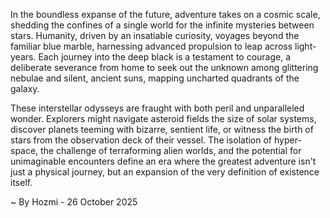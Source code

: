 
In the boundless expanse of the future, adventure takes on a cosmic scale, shedding the confines of a single world for the infinite mysteries between stars. Humanity, driven by an insatiable curiosity, voyages beyond the familiar blue marble, harnessing advanced propulsion to leap across light-years. Each journey into the deep black is a testament to courage, a deliberate severance from home to seek out the unknown among glittering nebulae and silent, ancient suns, mapping uncharted quadrants of the galaxy.

These interstellar odysseys are fraught with both peril and unparalleled wonder. Explorers might navigate asteroid fields the size of solar systems, discover planets teeming with bizarre, sentient life, or witness the birth of stars from the observation deck of their vessel. The isolation of hyper-space, the challenge of terraforming alien worlds, and the potential for unimaginable encounters define an era where the greatest adventure isn't just a physical journey, but an expansion of the very definition of existence itself.

~ By Hozmi - 26 October 2025
